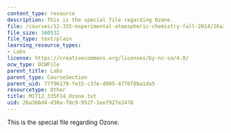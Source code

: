 ```yaml
---
content_type: resource
description: This is the special file regarding Ozone.
file: /courses/12-335-experimental-atmospheric-chemistry-fall-2014/26a366d4d30af0c9952f1ee7927e2478_MIT12_335F14_Ozone.txt
file_size: 160532
file_type: text/plain
learning_resource_types:
- Labs
license: https://creativecommons.org/licenses/by-nc-sa/4.0/
ocw_type: OCWFile
parent_title: Labs
parent_type: CourseSection
parent_uid: 77f96179-fe15-c37e-d905-4776f8ba1da5
resourcetype: Other
title: MIT12_335F14_Ozone.txt
uid: 26a366d4-d30a-f0c9-952f-1ee7927e2478
---
```

This is the special file regarding Ozone.
